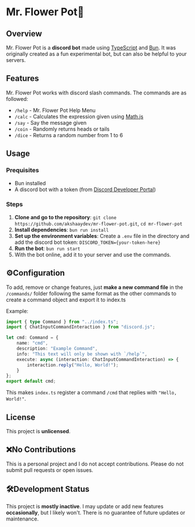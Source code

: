 # Mr. Flower Pot🌸

## Overview
Mr. Flower Pot is a **discord bot** made using [TypeScript](https://www.typescriptlang.org) and [Bun](https://bun.sh). It was originally created as a fun experimental bot, but can also be helpful to your servers.

## Features
Mr. Flower Pot works with discord slash commands. The commands are as followed:
- `/help` - Mr. Flower Pot Help Menu
- `/calc` - Calculates the expression given using [Math.js](https://mathjs.org)
- `/say` - Say the message given
- `/coin` - Randomly returns heads or tails
- `/dice` - Returns a random number from 1 to 6

## Usage
### Prequisites
- Bun installed
- A discord bot with a token (from [Discord Developer Portal](https://discord.com/developers/docs/intro))

### Steps
1. **Clone and go to the repository**: `git clone https://github.com/akshaaydev/mr-flower-pot.git`, `cd mr-flower-pot`
2. **Install dependencies**: `bun run install`
3. **Set up the environment variables**: Create a `.env` file in the directory and add the discord bot token: `DISCORD_TOKEN={your-token-here}`
4. **Run the bot**: `bun run start`
5. With the bot online, add it to your server and use the commands.

## ⚙️Configuration
To add, remove or change features, just **make a new command file** in the `/commands/` folder following the same format as the other commands to create a command object and export it to index.ts

Example:

```ts
import { type Command } from "../index.ts";
import { ChatInputCommandInteraction } from "discord.js";

let cmd: Command = {
	name: "cmd",
	description: "Example Command",
	info: "This text will only be shown with `/help`",
	execute: async (interaction: ChatInputCommandInteraction) => {
		interaction.reply("Hello, World!");
	}
};
export default cmd;

```

This makes `index.ts` register a command `/cmd` that replies with `"Hello, World!"`.

## License
This project is **unlicensed**.

## ❌No Contributions
This is a personal project and I do not accept contributions. Please do not submit pull requests or open issues.

## 🛠️Development Status
This project is **mostly inactive**. I may update or add new features **occasionally**, but I likely won't. There is no guarantee of future updates or maintenance.
